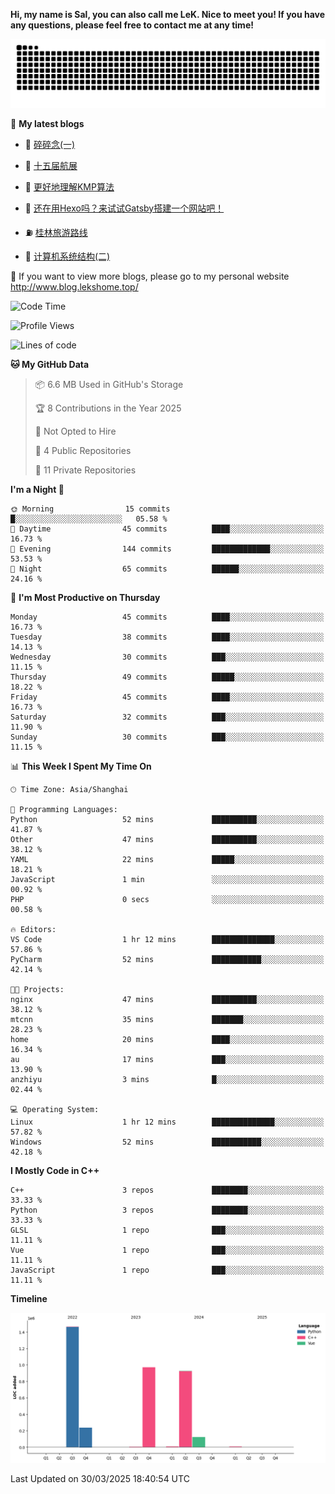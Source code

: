 **Hi, my name is Sal, you can also call me LeK. Nice to meet you! If you have any questions, please feel free to contact me at any time!**

![snake](https://raw.githubusercontent.com/LeKZzzz/LeKZzzz/output/github-contribution-grid-snake.svg)


👀 **My latest blogs**
<!-- BLOG-POST-LIST:START -->
- 🫣 [碎碎念&lpar;一&rpar;](http://www.blog.lekshome.top/2025/02/01/sui-sui-nian-yi/) 

- 🧐 [十五届航展](http://www.blog.lekshome.top/2024/11/14/shi-wu-jie-hang-zhan/) 

- 🤖 [更好地理解KMP算法](http://www.blog.lekshome.top/2024/11/10/geng-hao-di-li-jie-kmp-suan-fa/) 

- 📝 [还在用Hexo吗？来试试Gatsby搭建一个网站吧！](http://www.blog.lekshome.top/2024/08/20/shi-yong-gatsby-da-jian-ge-ren-wang-zhan/) 

- ⛽️ [桂林旅游路线](http://www.blog.lekshome.top/2024/04/28/gui-lin-lu-you-lu-xian/) 

- 🦣 [计算机系统结构&lpar;二&rpar;](http://www.blog.lekshome.top/2024/04/21/ji-suan-ji-xi-tong-jie-gou-er/) 
<!-- BLOG-POST-LIST:END -->

🥰 If you want to view more blogs, please go to my personal website http://www.blog.lekshome.top/


<!--START_SECTION:waka-->
![Code Time](http://img.shields.io/badge/Code%20Time-470%20hrs%205%20mins-blue)

![Profile Views](http://img.shields.io/badge/Profile%20Views-0-blue)

![Lines of code](https://img.shields.io/badge/From%20Hello%20World%20I%27ve%20Written-3.7%20million%20lines%20of%20code-blue)

**🐱 My GitHub Data** 

> 📦 6.6 MB Used in GitHub's Storage 
 > 
> 🏆 8 Contributions in the Year 2025
 > 
> 🚫 Not Opted to Hire
 > 
> 📜 4 Public Repositories 
 > 
> 🔑 11 Private Repositories 
 > 
**I'm a Night 🦉** 

```text
🌞 Morning                15 commits          █░░░░░░░░░░░░░░░░░░░░░░░░   05.58 % 
🌆 Daytime                45 commits          ████░░░░░░░░░░░░░░░░░░░░░   16.73 % 
🌃 Evening                144 commits         █████████████░░░░░░░░░░░░   53.53 % 
🌙 Night                  65 commits          ██████░░░░░░░░░░░░░░░░░░░   24.16 % 
```
📅 **I'm Most Productive on Thursday** 

```text
Monday                   45 commits          ████░░░░░░░░░░░░░░░░░░░░░   16.73 % 
Tuesday                  38 commits          ████░░░░░░░░░░░░░░░░░░░░░   14.13 % 
Wednesday                30 commits          ███░░░░░░░░░░░░░░░░░░░░░░   11.15 % 
Thursday                 49 commits          █████░░░░░░░░░░░░░░░░░░░░   18.22 % 
Friday                   45 commits          ████░░░░░░░░░░░░░░░░░░░░░   16.73 % 
Saturday                 32 commits          ███░░░░░░░░░░░░░░░░░░░░░░   11.90 % 
Sunday                   30 commits          ███░░░░░░░░░░░░░░░░░░░░░░   11.15 % 
```


📊 **This Week I Spent My Time On** 

```text
🕑︎ Time Zone: Asia/Shanghai

💬 Programming Languages: 
Python                   52 mins             ██████████░░░░░░░░░░░░░░░   41.87 % 
Other                    47 mins             ██████████░░░░░░░░░░░░░░░   38.12 % 
YAML                     22 mins             █████░░░░░░░░░░░░░░░░░░░░   18.21 % 
JavaScript               1 min               ░░░░░░░░░░░░░░░░░░░░░░░░░   00.92 % 
PHP                      0 secs              ░░░░░░░░░░░░░░░░░░░░░░░░░   00.58 % 

🔥 Editors: 
VS Code                  1 hr 12 mins        ██████████████░░░░░░░░░░░   57.86 % 
PyCharm                  52 mins             ███████████░░░░░░░░░░░░░░   42.14 % 

🐱‍💻 Projects: 
nginx                    47 mins             ██████████░░░░░░░░░░░░░░░   38.12 % 
mtcnn                    35 mins             ███████░░░░░░░░░░░░░░░░░░   28.23 % 
home                     20 mins             ████░░░░░░░░░░░░░░░░░░░░░   16.34 % 
au                       17 mins             ███░░░░░░░░░░░░░░░░░░░░░░   13.90 % 
anzhiyu                  3 mins              █░░░░░░░░░░░░░░░░░░░░░░░░   02.44 % 

💻 Operating System: 
Linux                    1 hr 12 mins        ██████████████░░░░░░░░░░░   57.82 % 
Windows                  52 mins             ███████████░░░░░░░░░░░░░░   42.18 % 
```

**I Mostly Code in C++** 

```text
C++                      3 repos             ████████░░░░░░░░░░░░░░░░░   33.33 % 
Python                   3 repos             ████████░░░░░░░░░░░░░░░░░   33.33 % 
GLSL                     1 repo              ███░░░░░░░░░░░░░░░░░░░░░░   11.11 % 
Vue                      1 repo              ███░░░░░░░░░░░░░░░░░░░░░░   11.11 % 
JavaScript               1 repo              ███░░░░░░░░░░░░░░░░░░░░░░   11.11 % 
```



**Timeline**

![Lines of Code chart](https://raw.githubusercontent.com/LeKZzzz/LeKZzzz/master/assets/bar_graph.png)


 Last Updated on 30/03/2025 18:40:54 UTC
<!--END_SECTION:waka-->
